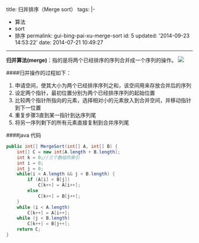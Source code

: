 title: 归并排序（Merge sort）
tags: |-

  - 算法
  - sort
  - 排序
permalink: gui-bing-pai-xu-merge-sort
id: 5
updated: '2014-09-23 14:53:22'
date: 2014-07-21 10:49:27
---

**归并算法(merge)**：指的是将两个已经排序的序列合并成一个序列的操作。
![](http://upload.wikimedia.org/wikipedia/commons/c/c5/Merge_sort_animation2.gif)

####归并操作的过程如下：

1. 申请空间，使其大小为两个已经排序序列之和，该空间用来存放合并后的序列
2. 设定两个指针，最初位置分别为两个已经排序序列的起始位置
3. 比较两个指针所指向的元素，选择相对小的元素放入到合并空间，并移动指针到下一位置
4. 重复步骤3直到某一指针到达序列尾
5. 将另一序列剩下的所有元素直接复制到合并序列尾

####java 代码

```java
public int[] MergeSort(int[] A, int[] B) {
	int[] C = new int[A.length + B.length];
	int k = 0;//三个数组的索引
	int i = 0;
	int j = 0;
	while(i < A.length && j < B.length) {
		if (A[i] < B[j])
			C[k++] = A[i++];
		else
			C[k++] = B[j++];
	}
	while (i < A.length) 
		C[k++] = A[i++];
	while (j < B.length) 
		C[k++] = B[j++];
	return C;
}
```